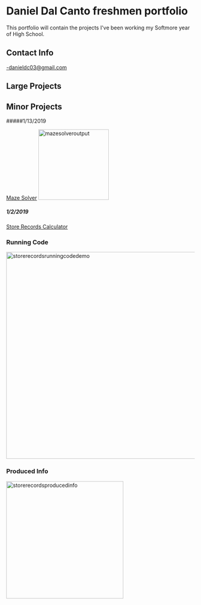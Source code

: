 # Daniel Dal Canto freshmen portfolio
This portfolio will contain the projects I've been working my Softmore year of High School.

## Contact Info
-danieldc03@gmail.com





## Large Projects



## Minor Projects


#####1/13/2019

[Maze Solver](https://github.com/ddalcanto/MazeSolver)
<img width="188" alt="mazesolveroutput" src="https://user-images.githubusercontent.com/26355832/51722406-7c64ed00-2012-11e9-9404-bf27cec39da7.PNG">


##### 1/2/2019

[Store Records Calculator](https://github.com/ddalcanto/store-records-calculator)

### Running Code
<img width="552" alt="storerecordsrunningcodedemo" src="https://user-images.githubusercontent.com/26355832/51721244-2c842700-200e-11e9-8d85-12af83daebc5.PNG">

### Produced Info
<img width="313" alt="storerecordsproducedinfo" src="https://user-images.githubusercontent.com/26355832/51721270-44f44180-200e-11e9-9a76-369d13a56435.PNG">




